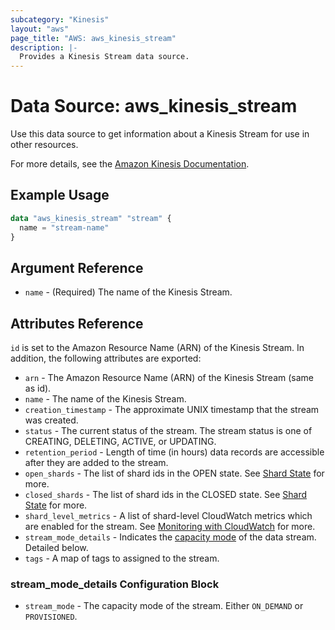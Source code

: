 ```yaml
---
subcategory: "Kinesis"
layout: "aws"
page_title: "AWS: aws_kinesis_stream"
description: |-
  Provides a Kinesis Stream data source.
---
```


# Data Source: aws_kinesis_stream

Use this data source to get information about a Kinesis Stream for use in other
resources.

For more details, see the [Amazon Kinesis Documentation][1].

## Example Usage

```terraform
data "aws_kinesis_stream" "stream" {
  name = "stream-name"
}
```

## Argument Reference

* `name` - (Required) The name of the Kinesis Stream.

## Attributes Reference

`id` is set to the Amazon Resource Name (ARN) of the Kinesis Stream. In addition, the following attributes
are exported:

* `arn` - The Amazon Resource Name (ARN) of the Kinesis Stream (same as id).
* `name` - The name of the Kinesis Stream.
* `creation_timestamp` - The approximate UNIX timestamp that the stream was created.
* `status` - The current status of the stream. The stream status is one of CREATING, DELETING, ACTIVE, or UPDATING.
* `retention_period` - Length of time (in hours) data records are accessible after they are added to the stream.
* `open_shards` - The list of shard ids in the OPEN state. See [Shard State][2] for more.
* `closed_shards` - The list of shard ids in the CLOSED state. See [Shard State][2] for more.
* `shard_level_metrics` - A list of shard-level CloudWatch metrics which are enabled for the stream. See [Monitoring with CloudWatch][3] for more.
* `stream_mode_details` - Indicates the [capacity mode][4] of the data stream. Detailed below.
* `tags` - A map of tags to assigned to the stream.

### stream_mode_details Configuration Block

* `stream_mode` - The capacity mode of the stream. Either `ON_DEMAND` or `PROVISIONED`.

[1]: https://aws.amazon.com/documentation/kinesis/
[2]: https://docs.aws.amazon.com/streams/latest/dev/kinesis-using-sdk-java-after-resharding.html#kinesis-using-sdk-java-resharding-data-routing
[3]: https://docs.aws.amazon.com/streams/latest/dev/monitoring-with-cloudwatch.html
[4]: https://docs.aws.amazon.com/streams/latest/dev/how-do-i-size-a-stream.html

